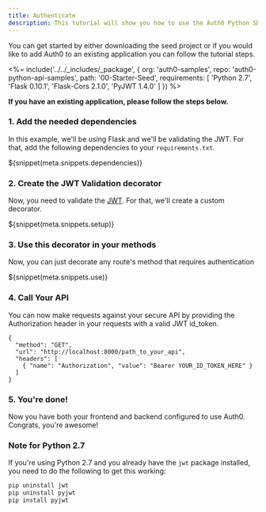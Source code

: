 ```yaml
---
title: Authenticate
description: This tutorial will show you how to use the Auth0 Python SDK to add authentication and authorization to your API.
---
```


You can get started by either downloading the seed project or if you would like to add Auth0 to an existing application you can follow the tutorial steps.


<%= include('../../_includes/_package', {
  org: 'auth0-samples',
  repo: 'auth0-python-api-samples',
  path: '00-Starter-Seed',
  requirements: [
    'Python 2.7',
    'Flask 0.10.1',
    'Flask-Cors 2.1.0',
    'PyJWT 1.4.0'
  ]
}) %>


**If you have an existing application, please follow the steps below.**

### 1. Add the needed dependencies

In this example, we'll be using Flask and we'll be validating the JWT. For that, add the following dependencies to your `requirements.txt`.

${snippet(meta.snippets.dependencies)}

### 2. Create the JWT Validation decorator

Now, you need to validate the [JWT](/jwt). For that, we'll create a custom decorator.

${snippet(meta.snippets.setup)}

### 3. Use this decorator in your methods

Now, you can just decorate any route's method that requires authentication

${snippet(meta.snippets.use)}

### 4. Call Your API

You can now make requests against your secure API by providing the Authorization header in your requests with a valid JWT id_token.

```har
{
  "method": "GET",
  "url": "http://localhost:8000/path_to_your_api",
  "headers": [
    { "name": "Authorization", "value": "Bearer YOUR_ID_TOKEN_HERE" }
  ]
}
```

### 5. You're done!

Now you have both your frontend and backend configured to use Auth0. Congrats, you're awesome!

### Note for Python 2.7

If you're using Python 2.7 and you already have the `jwt` package installed, you need to do the following to get this working:

```bash
pip uninstall jwt
pip uninstall pyjwt
pip install pyjwt
```
